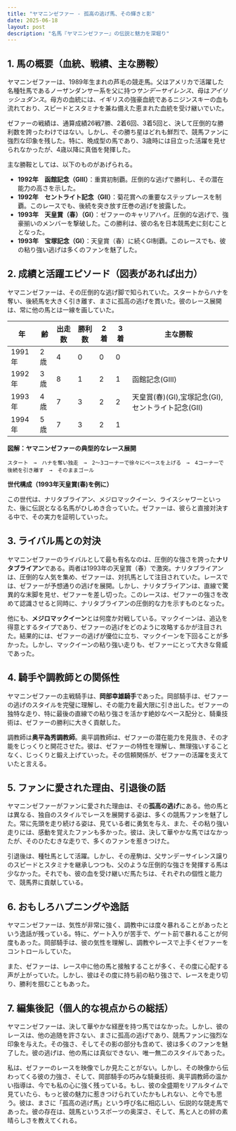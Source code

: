 ```yaml
---
title: "ヤマニンゼファー - 孤高の逃げ馬、その輝きと影"
date: 2025-06-18
layout: post
description: "名馬『ヤマニンゼファー』の伝説と魅力を深堀り"
---
```


## 1. 馬の概要（血統、戦績、主な勝鞍）

ヤマニンゼファーは、1989年生まれの芦毛の競走馬。父はアメリカで活躍した名種牡馬であるノーザンダンサー系を父に持つ*サンデーサイレンス*、母は*アイリッシュダンス*。母方の血統には、イギリスの強豪血統であるニジンスキーの血も流れており、スピードとスタミナを兼ね備えた恵まれた血統を受け継いでいた。

ゼファーの戦績は、通算成績26戦7勝、2着6回、3着5回と、決して圧倒的な勝利数を誇ったわけではない。しかし、その勝ち星はどれも鮮烈で、競馬ファンに強烈な印象を残した。特に、晩成型の馬であり、3歳時には目立った活躍を見せられなかったが、4歳以降に真価を発揮した。

主な勝鞍としては、以下のものがあげられる。

* **1992年　函館記念（GIII）**：重賞初制覇。圧倒的な逃げで勝利し、その潜在能力の高さを示した。
* **1992年　セントライト記念（GII）**：菊花賞への重要なステップレースを制覇。このレースでも、後続を突き放す圧巻の逃げを披露した。
* **1993年　天皇賞（春）（GI）**：ゼファーのキャリアハイ。圧倒的な逃げで、強豪揃いのメンバーを撃破した。この勝利は、彼の名を日本競馬史に刻むこととなった。
* **1993年　宝塚記念（GI）**：天皇賞（春）に続くGI制覇。このレースでも、彼の粘り強い逃げは多くのファンを魅了した。


## 2. 成績と活躍エピソード（図表があれば出力）

ヤマニンゼファーは、その圧倒的な逃げ脚で知られていた。スタートからハナを奪い、後続馬を大きく引き離す、まさに孤高の逃げを貫いた。彼のレース展開は、常に他の馬とは一線を画していた。

| 年 | 齢 | 出走数 | 勝利数 | 2着 | 3着 | 主な勝鞍 |
|---|---|---|---|---|---|---|
| 1991年 | 2歳 | 4 | 0 | 0 | 0 |  |
| 1992年 | 3歳 | 8 | 1 | 2 | 1 | 函館記念(GIII) |
| 1993年 | 4歳 | 7 | 3 | 2 | 2 | 天皇賞(春)(GI),宝塚記念(GI),セントライト記念(GII) |
| 1994年 | 5歳 | 7 | 3 | 2 | 1 |  |


**図解：ヤマニンゼファーの典型的なレース展開**

```
スタート　→　ハナを奪い独走　→　2～3コーナーで徐々にペースを上げる　→　4コーナーで後続を引き離す　→　そのままゴール
```

**世代構成（1993年天皇賞(春)を例に）**

この世代は、ナリタブライアン、メジロマックイーン、ライスシャワーといった、後に伝説となる名馬がひしめき合っていた。ゼファーは、彼らと直接対決する中で、その実力を証明していった。


## 3. ライバル馬との対決

ヤマニンゼファーのライバルとして最も有名なのは、圧倒的な強さを誇った**ナリタブライアン**である。両者は1993年の天皇賞（春）で激突。ナリタブライアンは、圧倒的な人気を集め、ゼファーは、対抗馬として注目されていた。レースでは、ゼファーが予想通りの逃げを展開。しかし、ナリタブライアンは、直線で驚異的な末脚を見せ、ゼファーを差し切った。このレースは、ゼファーの強さを改めて認識させると同時に、ナリタブライアンの圧倒的な力を示すものとなった。

他にも、**メジロマックイーン**とは何度か対戦している。マックイーンは、追込を得意とするタイプであり、ゼファーの逃げをどのように攻略するかが注目された。結果的には、ゼファーの逃げが優位に立ち、マックイーンを下回ることが多かった。しかし、マックイーンの粘り強い走りも、ゼファーにとって大きな脅威であった。


## 4. 騎手や調教師との関係性

ヤマニンゼファーの主戦騎手は、**岡部幸雄騎手**であった。岡部騎手は、ゼファーの逃げのスタイルを完璧に理解し、その能力を最大限に引き出した。ゼファーの独特な走り、特に最後の直線での粘り強さを活かす絶妙なペース配分と、騎乗技術は、ゼファーの勝利に大きく貢献した。

調教師は**奥平為秀調教師**。奥平調教師は、ゼファーの潜在能力を見抜き、その才能をじっくりと開花させた。彼は、ゼファーの特性を理解し、無理強いすることなく、じっくりと鍛え上げていった。その信頼関係が、ゼファーの活躍を支えていたと言える。


## 5. ファンに愛された理由、引退後の話

ヤマニンゼファーがファンに愛された理由は、その**孤高の逃げ**にある。他の馬とは異なる、独自のスタイルでレースを展開する姿は、多くの競馬ファンを魅了した。常に先頭を走り続ける姿は、見ている者に勇気を与え、また、その粘り強い走りには、感動を覚えたファンも多かった。彼は、決して華やかな馬ではなかったが、そのひたむきな走りで、多くのファンを惹きつけた。

引退後は、種牡馬として活躍。しかし、その産駒は、父サンデーサイレンス譲りのスピードとスタミナを継承しつつも、父のような圧倒的な強さを発揮する馬は少なかった。それでも、彼の血を受け継いだ馬たちは、それぞれの個性と能力で、競馬界に貢献している。


## 6. おもしろハプニングや逸話

ヤマニンゼファーは、気性が非常に強く、調教中には度々暴れることがあったという逸話が残っている。特に、ゲート入りが苦手で、ゲート前で暴れることが何度もあった。岡部騎手は、彼の気性を理解し、調教やレースで上手くゼファーをコントロールしていた。

また、ゼファーは、レース中に他の馬と接触することが多く、その度に心配する声が上がっていた。しかし、彼はその度に持ち前の粘り強さで、レースを走り切り、勝利を掴むこともあった。


## 7. 編集後記（個人的な視点からの総括）

ヤマニンゼファーは、決して華やかな経歴を持つ馬ではなかった。しかし、彼のレースは、他の追随を許さない、まさに孤高の逃げであり、競馬ファンに強烈な印象を与えた。その強さ、そしてその影の部分も含めて、彼は多くのファンを魅了した。彼の逃げは、他の馬には真似できない、唯一無二のスタイルであった。

私は、ゼファーのレースを映像でしか見たことがない。しかし、その映像から伝わってくる彼の力強さ、そして、岡部騎手の巧みな騎乗技術、奥平調教師の温かい指導は、今でも私の心に強く残っている。もし、彼の全盛期をリアルタイムで見ていたら、もっと彼の魅力に惹きつけられていたかもしれない、と今でも思う。彼は、まさに「孤高の逃げ馬」という呼び名に相応しい、伝説的な競走馬であった。彼の存在は、競馬というスポーツの奥深さ、そして、馬と人との絆の素晴らしさを教えてくれる。
